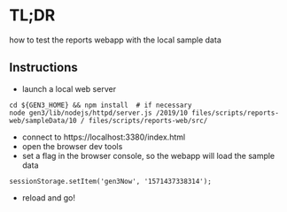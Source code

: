 # TL;DR 

how to test the reports webapp with the local sample data

## Instructions

* launch a local web server

```
cd ${GEN3_HOME} && npm install  # if necessary
node gen3/lib/nodejs/httpd/server.js /2019/10 files/scripts/reports-web/sampleData/10 / files/scripts/reports-web/src/
```

* connect to https://localhost:3380/index.html
* open the browser dev tools
* set a flag in the browser console, so the webapp will load the sample data

```
sessionStorage.setItem('gen3Now', '1571437338314');
```

* reload and go!

